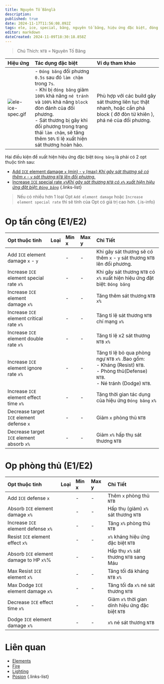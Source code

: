 ```yaml
---
title: Nguyên Tố Bănglà
description: 
published: true
date: 2024-11-17T11:56:08.092Z
tags: ele, ice, special, băng, nguyên tố băng, hiệu ứng đặc biệt, đóng băng, làm chậm
editor: markdown
dateCreated: 2024-11-09T18:30:18.858Z
---
```


> Chú Thích: `NTB` = Nguyên Tố Băng

| Hiệu ứng | Tác dụng đặc biệt | Ví dụ tham khảo |
|:---------|:------------------|:------|
| ![ele-ice-spec.gif](/assets/elements/ele-ice-spec.gif) | - `Đóng băng` đối phương `0.5s` sau đó `làm chậm` trong `7s`. <br>- Khi bị `đóng băng` giảm `100%` khả năng `né tránh` và `100%` khả năng `block` đòn đánh của đối phương.<br>- Sát thương bị gây khi đối phương trong trạng thái `làm chậm`, sẽ tăng thêm `50%` tỉ lệ xuất hiện sát thương hoàn hảo. | Phù hợp với các build gây sát thương liên tục thật nhanh, hoặc cần phá block ( đỡ đòn từ khiên ), phá né của đối phương. |

Hai điều kiện để xuất hiện hiệu ứng đặc biệt `Đóng băng` là phải có 2 opt thuộc tính sau: 
- [Add `ICE` element damage `x` (min) - `y` (max) *Khi gây sát thương sẽ có thêm `x` - `y` sát thương `NTB` lên đối phương.*](https://wiki.mu0rs.com/vi/elements#opt-thu%E1%BB%99c-t%C3%ADnh-e1e2)
- [Increase `ICE` special rate `x%`*Khi gây sát thương `NTB` có `x%` xuất hiện hiệu ứng đặt biệt: `Đóng băng`*](https://wiki.mu0rs.com/vi/elements#opt-%C4%91%E1%BA%B7c-bi%E1%BB%87t-e3)
{.links-list}

> Nếu có nhiều hơn 1 loại Opt `Add element damage` hoặc `Increase element special rate` thì sẽ tính của Opt có giá trị cao hơn.
{.is-info}

# Op tấn công (E1/E2)

| Opt thuộc tinh | Loại | Min x | Max y | Chi Tiết |
|:---------------|:----:|:------|:------|:---------|
| Add `ICE` element damage `x` - `y` | <span class="mdi mdi-sword"/> | - | - | Khi gây sát thương sẽ có thêm `x` - `y` sát thương `NTB` lên đối phương. |
| Increase `ICE` element special rate `x%` | <span class="mdi mdi-sword"/> | - | - | Khi gây sát thương `NTB` có `x%` xuất hiện hiệu ứng đặt biệt: `Đóng băng` |
| Increase `ICE` element damage `x%` | <span class="mdi mdi-sword"/> | - | - | Tăng thêm sát thương `NTB` `x%` |
| Increase `ICE` element critical rate `x%` | <span class="mdi mdi-sword"/> | - | - | Tăng tỉ lệ sát thương `NTB` chí mạng `x%` |
| Increase `ICE` element double rate `x%` | <span class="mdi mdi-sword"/> | - | - | Tăng tỉ lệ x2 sát thương `NTB` `x%` |
| Increase `ICE` element ignore rate `x%` | <span class="mdi mdi-sword"/> | - | - | Tăng tỉ lệ bỏ qua phòng ngự `NTB` `x%` .Bao gồm:<br>- Kháng (Resist) `NTB`.<br>- Phòng thủ(Defense) `NTB`.<br>- Né tránh (Dodge) `NTB`. ||
| Increase `ICE` element effect time `x%` | <span class="mdi mdi-sword"/> | - | - | Tăng thời gian tác dụng của hiệu ứng `Đóng băng` `x%` |
| Decrease target `ICE` element defense `x` | <span class="mdi mdi-sword"/> | - | - | Giảm `x` phòng thủ `NTB` |
| Decrease target `ICE` element absorb `x%` | <span class="mdi mdi-sword"/> | - | - | Giảm `x%` hấp thụ sát thương `NTB` |

# Op phòng thủ (E1/E2)

| Opt thuộc tinh | Loại | Min x | Max y | Chi Tiết |
|:---------------|:----:|:------|:------|:---------|
| Add `ICE` defense `x` | <span class="mdi mdi-shield"/> | - | - | Thêm `x` phòng thủ `NTB` |
| Absorb `ICE` element damage `x%` | <span class="mdi mdi-shield"/> | - | - | Hấp thụ (giảm) `x%` sát thương `NTB` |
| Increase `ICE` element defense `x%` | <span class="mdi mdi-shield"/> | - | - | Tăng `x%` phòng thủ `NTB` |
| Resist `ICE` element effect `x%` | <span class="mdi mdi-shield"/> | - | - | `x%` kháng hiệu ứng đặc biệt `NTB` |
| Absorb `ICE` element damage to HP `x%`%| <span class="mdi mdi-shield"/> | - | - | Hấp thụ `x%` sát thương `NTB` sang Máu |
| Max Resist `ICE` element `x%` | <span class="mdi mdi-shield"/> | - | - | Tăng tối đá kháng `NTB` `x%` |
| Max Dodge `ICE` element damage `x%` | <span class="mdi mdi-shield"/> | - | - | Tăng tối đa `x%` né sát thương `NTB` |
| Decrease `ICE` effect time `x%` | <span class="mdi mdi-shield"/> | - | - | Giảm `x%` thời gian dính hiệu ứng đặc biệt `NTB` |
| Dodge `ICE` element damage `x%` | <span class="mdi mdi-shield"/> | - | - | `x%` né sát thương `NTB` |

# Liên quan
- [Elements](/vi/elements)
- [Fire](/vi/elements/fire)
- [Lighting](/vi/elements/lighting)
- [Posion](/vi/elements/posion)
{.links-list}